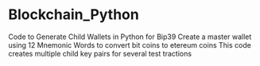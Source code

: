 # Blockchain_Python
Code to Generate Child Wallets in Python for Bip39
Create a master wallet using 12 Mnemonic Words to convert bit coins to etereum coins
This code creates multiple child key pairs for several test tractions